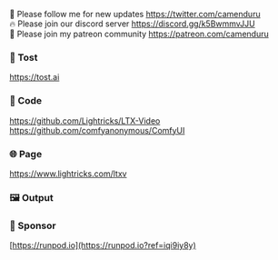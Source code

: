 🐣 Please follow me for new updates https://twitter.com/camenduru <br />
🔥 Please join our discord server https://discord.gg/k5BwmmvJJU <br />
🥳 Please join my patreon community https://patreon.com/camenduru <br />

###  🥪 Tost
https://tost.ai

### 🧬 Code
https://github.com/Lightricks/LTX-Video <br />
https://github.com/comfyanonymous/ComfyUI <br />

### 🌐 Page
https://www.lightricks.com/ltxv

### 🖼 Output

### 🏢 Sponsor
[https://runpod.io](https://runpod.io?ref=iqi9iy8y)
